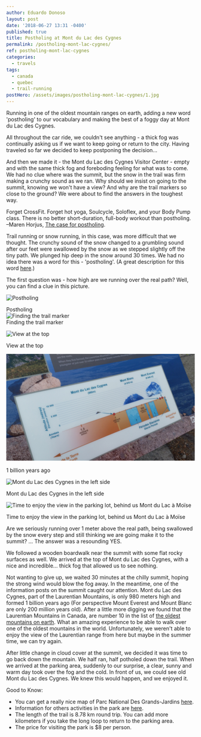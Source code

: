 ```yaml
---
author: Eduardo Donoso
layout: post
date: '2018-06-27 13:31 -0400'
published: true
title: Postholing at Mont du Lac des Cygnes
permalink: /postholing-mont-lac-cygnes/
ref: postholing-mont-lac-cygnes
categories:
  - travels
tags:
  - canada
  - quebec
  - trail-running
postHero: /assets/images/postholing-mont-lac-cygnes/1.jpg
---
```

Running in one of the oldest mountain ranges on earth, adding a new word 'postholing' to our vocabulary and making the best of a foggy day at Mont du Lac des Cygnes.

All throughout the car ride, we couldn't see anything - a thick fog was continually asking us if we want to keep going or return to the city. Having traveled so far we decided to keep postponing the decision...

And then we made it - the Mont du Lac des Cygnes Visitor Center - empty and with the same thick fog and foreboding feeling for what was to come. We had no clue where was the summit, but the snow in the trail was firm making a crunchy sound as we ran. Why should we insist on going to the summit, knowing we won't have a view? And why are the trail markers so close to the ground? We were about to find the answers in the toughest way.

<div class="quote">Forget CrossFit. Forget hot yoga, Soulcycle, Soloflex, and your Body Pump class. There is no better short-duration, full-body workout than postholing.</div>
<div class="caption">–Maren Horjus, <a href="https://www.backpacker.com/skills/winter-skills-snowshoeing" target="_blank">The case for postholing</a>.</div>

Trail running or snow running, in this case, was more difficult that we thought. The crunchy sound of the snow changed to a grumbling sound after our feet were swallowed by the snow as we stepped slightly off the tiny path. We plunged hip deep in the snow around 30 times. We had no idea there was a word for this - 'postholing'. (A great description for this word <a href="https://www.thoughtco.com/what-is-postholing-1766135" target="_blank">here</a>.)

The first question was - how high are we running over the real path? Well, you can find a clue in this picture.

![Postholing](/assets/images/postholing-mont-lac-cygnes/2.jpg "Postholing")
<div class="caption">Postholing</div>
<img src="/assets/images/postholing-mont-lac-cygnes/3.jpg"
      alt="Finding the trail marker">
<div class="caption">Finding the trail marker</div>

<img src="/assets/images/postholing-mont-lac-cygnes/4.jpg"
      alt="View at the top">
<div class="caption">View at the top</div>

<img src="/assets/images/postholing-mont-lac-cygnes/5.jpg"
      alt="1 billion years ago">
<div class="caption">1 billion years ago</div>

<img src="/assets/images/postholing-mont-lac-cygnes/6.jpg"
      alt="Mont du Lac des Cygnes in the left side">
<div class="caption">Mont du Lac des Cygnes in the left side</div>

<img src="/assets/images/postholing-mont-lac-cygnes/7.jpg"
      alt="Time to enjoy the view in the parking lot, behind us Mont du Lac à Moïse">
<div class="caption">Time to enjoy the view in the parking lot, behind us Mont du Lac à Moïse</div>

Are we seriously running over 1 meter above the real path, being swallowed by the snow every step and still thinking we are going make it to the summit? ...  The answer was a resounding YES.

We followed a wooden boardwalk near the summit with some flat rocky surfaces as well. We arrived at the top of Mont du Lac des Cygnes, with a nice and incredible... thick fog that allowed us to see nothing.

Not wanting to give up, we waited 30 minutes at the chilly summit, hoping the strong wind would blow the fog away.  In the meantime, one of the information posts on the summit caught our attention. Mont du Lac des Cygnes, part of the Laurentian Mountains, is only 980 meters high and formed 1 billion years ago (For perspective Mount Everest and Mount Blanc are only 200 million years old). After a little more digging we found that the Laurentian Mountains in Canada, are number 10 in the list of [the oldest mountains on earth](https://www.buzzfeed.com/top10s/oldest-mountains-on-earth-ww6q?utm_term=.ic4kJlRrG#.elPgPJBkq). What an amazing experience to be able to walk over one of the oldest mountains in the world. Unfortunately, we weren't able to enjoy the view of the Laurentian range from here but maybe in the summer time, we can try again.

After little change in cloud cover at the summit, we decided it was time to go back down the mountain. We half ran, half potholed down the trail. When we arrived at the parking area, suddenly to our surprise, a clear, sunny and warm day took over the fog and the cold. In front of us, we could see old Mont du Lac des Cygnes. We knew this would happen, and we enjoyed it.

Good to Know:
- You can get a really nice map of Parc National Des Grands-Jardins <a href="https://www.sepaq.com/dotAsset/840e9681-d144-4736-b81a-61b42cceb963.pdf" target="_blank">here</a>.
- Information for others activities in the park are <a href="https://www.sepaq.com/pq/grj/index.dot?language_id=1" target="_blank">here</a>.
- The length of the trail is 8.78 km round trip. You can add more kilometers if you take the long loop to return to the parking area.
- The price for visiting the park is $8 per person.
